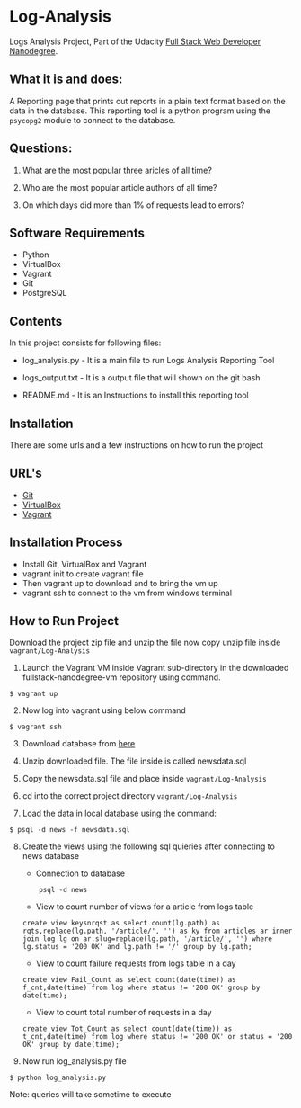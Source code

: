 # Log-Analysis

Logs Analysis Project, Part of the Udacity [Full Stack Web Developer Nanodegree](https://www.udacity.com/course/full-stack-web-developer-nanodegree--nd004).

## What it is and does:

A Reporting page that prints out reports in a plain text format based on the data in the database. This reporting tool is a python program using the `psycopg2` module to connect to the database.

## Questions:

1. What are the most popular three aricles of all time?
   
2. Who are the most popular article authors of all time?

3. On which days did more than 1% of requests lead to errors?
   

## Software Requirements

* Python
* VirtualBox
* Vagrant
* Git
* PostgreSQL

## Contents

In this project consists for following files:

* log_analysis.py - It is a main file to run Logs Analysis Reporting Tool

* logs_output.txt - It is a output file that will shown on the git bash

* README.md - It is an Instructions to install this reporting tool

## Installation

There are some urls and a few instructions on how to run the project

## URL's

- [Git](https://git-scm.com/downloads)
- [VirtualBox](https://www.virtualbox.org/wiki/Downloads)
- [Vagrant](https://www.vagrantup.com/)

## Installation Process

* Install Git, VirtualBox and Vagrant
* vagrant  init to create vagrant file 
* Then vagrant up  to download and to bring  the vm up
* vagrant ssh to  connect to the vm from windows terminal

## How to Run Project

Download the project zip file and unzip the file now copy unzip file inside `vagrant/Log-Analysis`

1. Launch the Vagrant VM inside Vagrant sub-directory in the downloaded fullstack-nanodegree-vm repository using command.

```
$ vagrant up
```
2. Now log into vagrant using below command

```
$ vagrant ssh
```
3. Download database from [here](https://d17h27t6h515a5.cloudfront.net/topher/2016/August/57b5f748_newsdata/newsdata.zip)

4. Unzip downloaded file. The file inside is called newsdata.sql

5. Copy the newsdata.sql file and place inside `vagrant/Log-Analysis` 

6. cd into the correct project directory `vagrant/Log-Analysis`

7. Load the data in local database using the command:

```
$ psql -d news -f newsdata.sql
```
8. Create the views using the following sql quieries after connecting to news database

    * Connection to database

    ```
        psql -d news
    ```

    * View to count number of views for a  article from logs table

    ```
    create view keysnrqst as select count(lg.path) as rqts,replace(lg.path, '/article/', '') as ky from articles ar inner join log lg on ar.slug=replace(lg.path, '/article/', '') where lg.status = '200 OK' and lg.path != '/' group by lg.path;
    ```
    * View to count failure requests from logs table in a day

    ```
    create view Fail_Count as select count(date(time)) as f_cnt,date(time) from log where status != '200 OK' group by date(time);
    ```
    * View to count total number of requests in a day

    ```
    create view Tot_Count as select count(date(time)) as t_cnt,date(time) from log where status != '200 OK' or status = '200 OK' group by date(time);
    ```

9. Now run log_analysis.py file 
```
$ python log_analysis.py
```
Note: queries will take sometime to execute
